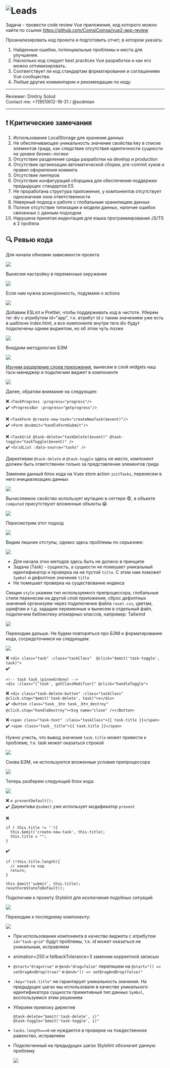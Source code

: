 # <img src="https://img.hhcdn.ru/employer-logo/6044806.png" alt="Leads" style="background-color: #fff;" />

Задача - провести code review Vue приложения, код которого можно найти по ссылке https://github.com/ComsiComsa/vue2-app-review

Проанализировать код проекта и подготовить отчет, в котором указать:
1. Найденные ошибки, потенциальные проблемы и места для улучшения.
2. Насколько код следует best practices Vue разработки и как его можно оптимизировать.
3. Соответствует ли код стандартам форматирования и соглашениям Vue сообщества.
4. Любые другие комментарии и рекомендации по коду.

---

Reviewer:  Dmitriy Solod\
Contact me: +7(951)612-18-31 / @sodmian

---

## ❗ Критические замечания

1. Использование LocalStorage для хранения данных
2. Не обеспечивающее уникальность значение свойства key в списке элементов грида, как следствие отсутствия идентичности сущности на уровне бизнес-логики
3. Отсутствие разделения среды разработки на develop и production
4. Отсутствие организации автоматической сборки, pre-commit хуков и правил оформления коммита
5. Отсутствие линтеров
6. Отсутствие конфигураций сборщика для обеспечения поддержки предыдущих стандартов ES
7. Не проработана структура приложения, у компонентов отсутствует однозначная зона ответственности
8. Неверный подход к работе с глобальным хранилищем данных
9. Полное отсутствие типизации и модели данных, наличие ошибок связанных с данным подходом
10. Нарушена принятая индентация для языка программирования JS/TS в 2 пробела

## 🔍 Ревью кода

Для начала обновим зависимости проекта

![](https://skrinshoter.ru/s/120724/Uq7vcPS7.jpg?download=1&name=%D0%A1%D0%BA%D1%80%D0%B8%D0%BD%D1%88%D0%BE%D1%82-12-07-2024%2008:15:29.jpg)

Вынесем настройку в переменные окружения

![](https://skrinshoter.ru/s/120724/2Wdj8qtZ.jpg?download=1&name=%D0%A1%D0%BA%D1%80%D0%B8%D0%BD%D1%88%D0%BE%D1%82-12-07-2024%2008:48:43.jpg)

Если нам нужна асинхронность, подумаем о actions

![](https://skrinshoter.ru/s/120724/5VvtJspQ.jpg?download=1&name=%D0%A1%D0%BA%D1%80%D0%B8%D0%BD%D1%88%D0%BE%D1%82-12-07-2024%2008:51:41.jpg)

Добавим ESLint и Prettier, чтобы поддерживать код в чистоте. Уберем тег div с атрибутом id="app", т.к. атрибут id с таким значением уже есть в шаблоне index.html, а все компоненте внутри тега div будут подключены одним виджетом, но об этом чуть позже

![](https://skrinshoter.ru/s/120724/JJyMZRRB.jpg?download=1&name=%D0%A1%D0%BA%D1%80%D0%B8%D0%BD%D1%88%D0%BE%D1%82-12-07-2024%2008:53:58.jpg)

Внедрим методологию БЭМ

![](https://skrinshoter.ru/s/120724/dxoG9JBE.jpg?download=1&name=%D0%A1%D0%BA%D1%80%D0%B8%D0%BD%D1%88%D0%BE%D1%82-12-07-2024%2008:56:11.jpg)

[Изучим разделение слоев приложения](https://feature-sliced.design/ru/docs), вынесем в слой widgets наш таск-менеджер и подключим виджет в компоненте

![](https://skrinshoter.ru/s/120724/GMTBvvL5.jpg?download=1&name=%D0%A1%D0%BA%D1%80%D0%B8%D0%BD%D1%88%D0%BE%D1%82-12-07-2024%2008:58:55.jpg)

Далее, обратим внимание на следующее:

❌ `<TaskProgress :progress="progress"/>`\
✔️ `<ProgressBar :progress="getprogress"/>`

❌ `<TaskForm @create-new-task="createNewTask($event)"/>`\
✔️ `<Form @submit="handleFormSubmit"/>`

❌ `<TaskGrid @task-delete="taskDelete($event)" @task-toggle="taskToggle($event)" />`\
✔️ `<GridList :data-source="tasks" />`

Директивам `@task-delete` и `@task-toggle` здесь не место, компонент должен быть ответственен только за представление элементов грида

Заменим данный блок кода на Vuex store action `initTasks`, перенесем в него инициализацию данных

![](https://skrinshoter.ru/s/120724/k6QV7nKW.jpg?download=1&name=%D0%A1%D0%BA%D1%80%D0%B8%D0%BD%D1%88%D0%BE%D1%82-12-07-2024%2016:21:33.jpg)

Вычисляемое свойство использует мутацию в сеттере 😨, в объекте `computed` присутствуют вложенные объекты 😱

![](https://skrinshoter.ru/s/120724/X7st8SIr.jpg?download=1&name=%D0%A1%D0%BA%D1%80%D0%B8%D0%BD%D1%88%D0%BE%D1%82-12-07-2024%2016:40:12.jpg)

Пересмотрим этот подход

![](https://skrinshoter.ru/s/120724/BLW4mTTV.jpg?download=1&name=%D0%A1%D0%BA%D1%80%D0%B8%D0%BD%D1%88%D0%BE%D1%82-12-07-2024%2016:59:56.jpg)

Видим лишние отступы, однако здесь проблемы по серьезнее:

![](https://skrinshoter.ru/s/120724/Sbckybvd.jpg?download=1&name=%D0%A1%D0%BA%D1%80%D0%B8%D0%BD%D1%88%D0%BE%D1%82-12-07-2024%2017:01:20.jpg)

- Для начала этих методов здесь быть не должно в принципе
- Задача (Task) - сущность, а сущности не помешает уникальный идентификатор и проверка на не пустой `title`. C этим нам поможет `Symbol` и дефолтное значение `title`
- Не помешает проверка на существование индекса

Секции `style` укажем тип используемого препроцессора, глобальные стили перенесем на другой слой приложения, сброс дефолтных значений организуем через подключение файла `reset.css`, цветам, шрифтам и т.д. зададим переменные и вынесем в отдельный файл, подключим библиотеку атомарных классов, например: Tailwind

![](https://skrinshoter.ru/s/120724/KeXJ7G30.jpg?download=1&name=%D0%A1%D0%BA%D1%80%D0%B8%D0%BD%D1%88%D0%BE%D1%82-12-07-2024%2017:13:00.jpg)

Переходим дальше. Не будем повторяться про БЭМ и форматирование кода, сосредоточимся на следующем:

![](https://skrinshoter.ru/s/120724/Aoy4arle.jpg?download=1&name=%D0%A1%D0%BA%D1%80%D0%B8%D0%BD%D1%88%D0%BE%D1%82-12-07-2024%2017:20:57.jpg)

❌ `<div class="task" :class="taskClass"  @click="$emit('task-toggle', task)">`\
✔️
```
<!-- task task_(pinned/done) -->
<div :class="['task', getClassModifier]" @click="handleToggle">
```

❌ `<div class="task-delete-button" :class="taskClass" @click.stop="$emit('task-delete', task)">x</div>`\
✔️ `<Button class="task__btn task__btn_destroy" @click.stop="handleDestroy"><Svg name="close" /></Button>`

❌ `<span class="task-text" :class="taskClass">{{ task.title }}</span>`\
✔️ `<span class="task__title">{{ task.title }}</span>`

Нужно учесть, что вывод значения `task.title` может привести к проблеме, т.к. task может оказаться строкой

![](https://skrinshoter.ru/s/120724/UGza0t4W.jpg?download=1&name=%D0%A1%D0%BA%D1%80%D0%B8%D0%BD%D1%88%D0%BE%D1%82-12-07-2024%2018:28:10.jpg)

Снова БЭМ, не используются вложенные условия препроцессора

![](https://skrinshoter.ru/s/120724/taLDCHHv.jpg?download=1&name=%D0%A1%D0%BA%D1%80%D0%B8%D0%BD%D1%88%D0%BE%D1%82-12-07-2024%2017:41:57.jpg)

Теперь разберем следующий блок кода:

![](https://skrinshoter.ru/s/120724/r012I2vS.jpg?download=1&name=%D0%A1%D0%BA%D1%80%D0%B8%D0%BD%D1%88%D0%BE%D1%82-12-07-2024%2017:45:48.jpg)

❌ `e.preventDefault();`\
✔️ Директива `@submit` уже использует модификатор `prevent`

❌
```
if ( this.title != ''){
  this.$emit('create-new-task', this.title);
  this.title = "";
}
```
✔️
```
if (!this.title.length){
  // какой-то код
  return;
}
      
this.$emit('submit', this.title);
resetFormStateToDefault();
```

Подключим к проекту Stylelint для исключения подобных ситуаций

![](https://skrinshoter.ru/s/120724/eua5TbSU.jpg?download=1&name=%D0%A1%D0%BA%D1%80%D0%B8%D0%BD%D1%88%D0%BE%D1%82-12-07-2024%2017:55:14.jpg)

Переходим к последнему компоненту:

![](https://skrinshoter.ru/s/120724/9xAnFQEy.jpg?download=1&name=%D0%A1%D0%BA%D1%80%D0%B8%D0%BD%D1%88%D0%BE%D1%82-12-07-2024%2018:00:03.jpg)

- При использовании компонента в качестве виджета с атрибутом `id="task-grid"` будут проблемы, т.к. id может оказаться не уникальным, исправляем
- animation=250 и fallbackTolerance=3 заменим корректной записью
- `@start="drag=true"` и `@end="drag=false"` перепишем на `@start="() => setDragAndDrop(true)"` и `@end="() => setDragAndDrop(false)"`
- `:key="task.title"` не гарантирует уникальность значения. На предыдущих шагах мы использовали в качестве уникального идентификатора сущности примитивный тип данных `Symbol`, воспользуемся этим решением
- Убираем привязку директив
  ```
  @task-delete="$emit('task-delete', i)"
  @task-toggle="$emit('task-toggle', i)"
  ```
- `tasks.length===0` не нуждается в проверке на тождественное равенство, исправляем
- Подключенный на предыдущих шагах Stylelint обозначит данную проблему
  
  ![](https://skrinshoter.ru/s/120724/ZctmcpbM.jpg?download=1&name=%D0%A1%D0%BA%D1%80%D0%B8%D0%BD%D1%88%D0%BE%D1%82-12-07-2024%2018:00:27.jpg)
